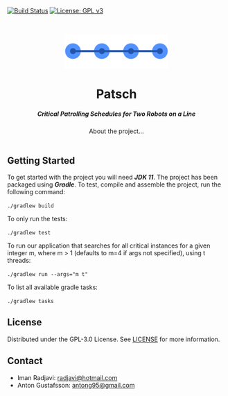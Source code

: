 <!-- PROJECT SHIELDS -->
[![Build Status](https://www.travis-ci.com/radjavi/patsch.svg?token=rmuutsnipHQVjuvXdgR4&branch=main)](https://travis-ci.com/radjavi/patsch) [![License: GPL v3](https://img.shields.io/badge/License-GPLv3-blue.svg)](https://www.gnu.org/licenses/gpl-3.0)

<!-- PROJECT LOGO -->
<br />
<p align="center">
  <a href="https://github.com/radjavi/patsch">
    <img src="images/PatschLogo.png" alt="Logo" width="240" height="80">
  </a>

  <h1 align="center">Patsch</h1>

  <h5 align="center">
    Critical Patrolling Schedules for Two Robots on a Line
  </h5>

  <p align="center">
    About the project...
    <br />
    <br />
  </p>
</p>

## Getting Started
To get started with the project you will need ***JDK 11***. The project has been packaged using ***Gradle***. To test, compile and assemble the project, run the following command:

`./gradlew build`

To only run the tests:

`./gradlew test`

To run our application that searches for all critical instances for a given integer m, where m > 1 (defaults to m=4 if args not specified), using t threads:

`./gradlew run --args="m t"`

To list all available gradle tasks:

`./gradlew tasks`

<!-- LICENSE -->
## License
Distributed under the GPL-3.0 License. See [LICENSE](LICENSE) for more information.



<!-- CONTACT -->
## Contact

- Iman Radjavi: radjavi@hotmail.com
- Anton Gustafsson: antong95@gmail.com